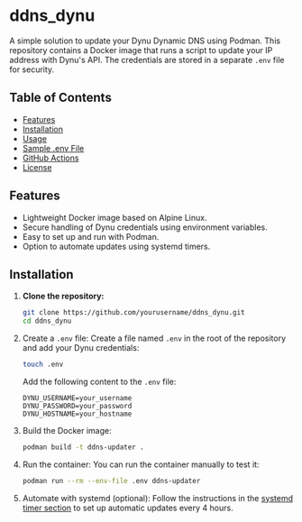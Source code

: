 # ddns_dynu

A simple solution to update your Dynu Dynamic DNS using Podman. This repository contains a Docker image that runs a script to update your IP address with Dynu's API. The credentials are stored in a separate `.env` file for security.

## Table of Contents

- [Features](#features)
- [Installation](#installation)
- [Usage](#usage)
- [Sample .env File](#sample-env-file)
- [GitHub Actions](#github-actions)
- [License](#license)

## Features

- Lightweight Docker image based on Alpine Linux.
- Secure handling of Dynu credentials using environment variables.
- Easy to set up and run with Podman.
- Option to automate updates using systemd timers.

## Installation

1. **Clone the repository:**

   ```bash
   git clone https://github.com/yourusername/ddns_dynu.git
   cd ddns_dynu
   ```
2. Create a `.env` file: Create a file named `.env` in the root of the repository and add your Dynu credentials:

   ```bash
   touch .env
   ```
   Add the following content to the `.env` file:
   ```env
   DYNU_USERNAME=your_username
   DYNU_PASSWORD=your_password
   DYNU_HOSTNAME=your_hostname
   ```
3. Build the Docker image:
   ```bash
   podman build -t ddns-updater .
   ```
4. Run the container: You can run the container manually to test it:
   ```bash
   podman run --rm --env-file .env ddns-updater
   ```
5. Automate with systemd (optional): Follow the instructions in the [systemd timer section](https://duckduckgo.com/?q=DuckDuckGo+AI+Chat&ia=chat&duckai=1#systemd-timer) to set up automatic updates every 4 hours.
